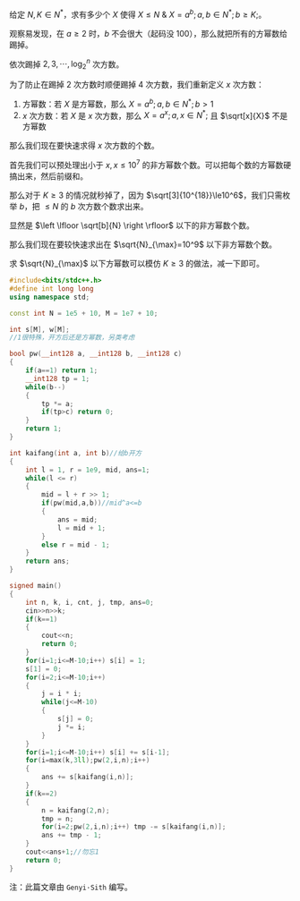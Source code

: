 给定 $N,K\in N^*$，求有多少个 $X$ 使得 $X\le N~ \&~X=a^b;a,b\in N^*;b\ge K;$。

观察易发现，在 $a\ge2$ 时，$b$ 不会很大（起码没 $100$），那么就把所有的方幂数给踢掉。

依次踢掉 $2,3,\cdots,\log_2^n$ 次方数。

为了防止在踢掉 $2$ 次方数时顺便踢掉 $4$ 次方数，我们重新定义 $x$ 次方数：

1. 方幂数：若 $X$ 是方幂数，那么 $X=a^b;a,b\in N^*;b>1$
2. $x$ 次方数：若 $X$ 是 $x$ 次方数，那么 $X=a^x;a,x\in N^*;$ 且 $\sqrt[x]{X}$ 不是方幂数

那么我们现在要快速求得 $x$ 次方数的个数。

首先我们可以预处理出小于 $x,x\le 10^7$ 的非方幂数个数。可以把每个数的方幂数硬搞出来，然后前缀和。

那么对于 $K\ge3$ 的情况就秒掉了，因为 $\sqrt[3]{10^{18}}\le10^6$，我们只需枚举 $b$，把 $\le N$ 的 $b$ 次方数个数求出来。

显然是 $\left \lfloor \sqrt[b]{N} \right \rfloor$ 以下的非方幂数个数。 

那么我们现在要较快速求出在 $\sqrt{N}_{\max}=10^9$ 以下非方幂数个数。

求 $\sqrt{N}_{\max}$ 以下方幂数可以模仿 $K\ge3$ 的做法，减一下即可。

```cpp
#include<bits/stdc++.h>
#define int long long
using namespace std;

const int N = 1e5 + 10, M = 1e7 + 10;

int s[M], w[M];
//1很特殊，开方后还是方幂数，另类考虑

bool pw(__int128 a, __int128 b, __int128 c)
{
	if(a==1) return 1;
	__int128 tp = 1;
	while(b--)
	{
		tp *= a;
		if(tp>c) return 0;
	}
	return 1;
}

int kaifang(int a, int b)//给b开方 
{
	int l = 1, r = 1e9, mid, ans=1;
	while(l <= r)
	{
		mid = l + r >> 1; 
		if(pw(mid,a,b))//mid^a<=b
		{
			ans = mid;
			l = mid + 1;
		}
		else r = mid - 1;
	}
	return ans;
}

signed main()
{
	int n, k, i, cnt, j, tmp, ans=0;
	cin>>n>>k;
	if(k==1)
	{
		cout<<n;
		return 0;
	}
	for(i=1;i<=M-10;i++) s[i] = 1;
	s[1] = 0;
	for(i=2;i<=M-10;i++)
	{
		j = i * i;
		while(j<=M-10)
		{
			s[j] = 0;
			j *= i;
		}
	}
	for(i=1;i<=M-10;i++) s[i] += s[i-1];
	for(i=max(k,3ll);pw(2,i,n);i++)
	{
		ans += s[kaifang(i,n)];
	}
	if(k==2)
	{
		n = kaifang(2,n);
		tmp = n;
		for(i=2;pw(2,i,n);i++) tmp -= s[kaifang(i,n)];
		ans += tmp - 1;
	}
	cout<<ans+1;//勿忘1
	return 0;
}
```



注：此篇文章由 $\texttt{Genyi·Sith}$ 编写。
